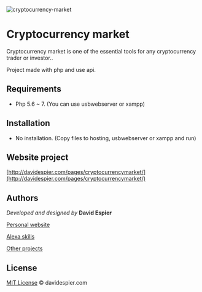 ![cryptocurrency-market](http://davidespier.com/img/appweb/mercadocriptomonedas.png)

# Cryptocurrency market

Cryptocurrency market is one of the essential tools for any cryptocurrency trader or investor..

Project made with php and use api.

## Requirements

- Php 5.6 ~ 7. (You can use usbwebserver or xampp)

## Installation

- No installation. (Copy files to hosting, usbwebserver or xampp and run)


## Website project

[http://davidespier.com/pages/cryptocurrencymarket/](http://davidespier.com/pages/cryptocurrencymarket/)


## Authors

 *Developed and designed by*  **David Espier**


[Personal website](https://davidespier.com)

[Alexa skills](https://www.amazon.es/s?k=davidespier&i=alexa-skills)
        
[Other projects](https://github.com/davidespier?tab=repositories)


## License


[MIT License](https://choosealicense.com/licenses/mit/) © davidespier.com
